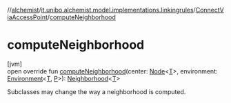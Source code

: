 //[alchemist](../../../index.md)/[it.unibo.alchemist.model.implementations.linkingrules](../index.md)/[ConnectViaAccessPoint](index.md)/[computeNeighborhood](compute-neighborhood.md)

# computeNeighborhood

[jvm]\
open override fun [computeNeighborhood](compute-neighborhood.md)(center: [Node](../../it.unibo.alchemist.model.interfaces/-node/index.md)<[T](index.md)>, environment: [Environment](../../it.unibo.alchemist.model.interfaces/-environment/index.md)<[T](index.md), [P](index.md)>): [Neighborhood](../../it.unibo.alchemist.model.interfaces/-neighborhood/index.md)<[T](index.md)>

Subclasses may change the way a neighborhood is computed.
